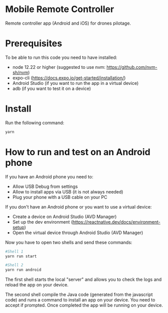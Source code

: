 # Mobile Remote Controller
Remote controller app (Android and iOS) for drones pilotage.


# Prerequisites

To be able to run this code you need to have installed:

- node 12.22 or higher (suggested to use nvm: https://github.com/nvm-sh/nvm)
- expo-cli (https://docs.expo.io/get-started/installation/)
- Android Studio (if you want to run the app in a virtual device)
- adb (if you want to test it on a device)

# Install

Run the following command:

```bash
yarn
```

# How to run and test on an Android phone

If you have an Android phone you need to:

- Allow USB Debug from settings
- Allow to install apps via USB (it is not always needed)
- Plug your phone with a USB cable on your PC

If you don't have an Android phone or you want to use a virtual device:

- Create a device on Android Studio (AVD Manager)
- Set up the dev environment (https://reactnative.dev/docs/environment-setup)
- Open the virtual device through Android Studio (AVD Manager)

Now you have to open two shells and send these commands:

```bash
#Shell 1
yarn run start
```

```bash
#Shell 2
yarn run android
```

The first shell starts the local "server" and allows you to check the logs and reload the app on your device.

The second shell compile the Java code (generated from the javascript code) and runs a command to install an app on your device. You need to accept if prompted. Once completed the app will be running on your device.
